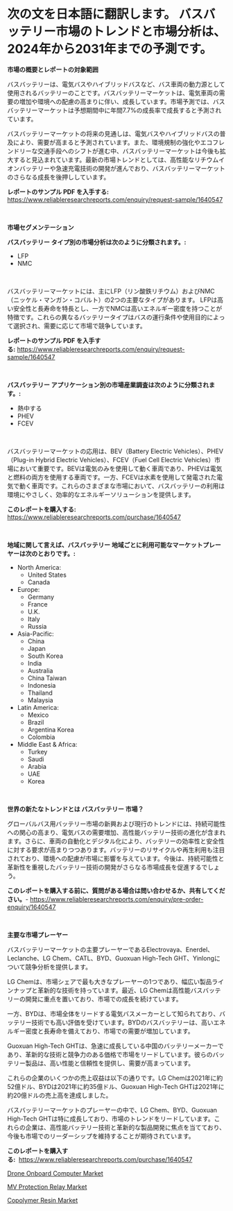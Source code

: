 <p><h1>次の文を日本語に翻訳します。
バスバッテリー市場のトレンドと市場分析は、2024年から2031年までの予測です。</h1></p><p><strong>市場の概要とレポートの対象範囲</strong></p>
<p><p>バスバッテリーは、電気バスやハイブリッドバスなど、バス車両の動力源として使用されるバッテリーのことです。バスバッテリーマーケットは、電気車両の需要の増加や環境への配慮の高まりに伴い、成長しています。市場予測では、バスバッテリーマーケットは予想期間中に年間7.7%の成長率で成長すると予測されています。</p><p>バスバッテリーマーケットの将来の見通しは、電気バスやハイブリッドバスの普及により、需要が高まると予測されています。また、環境規制の強化やエコフレンドリーな交通手段へのシフトが進む中、バスバッテリーマーケットは今後も拡大すると見込まれています。最新の市場トレンドとしては、高性能なリチウムイオンバッテリーや急速充電技術の開発が進んでおり、バスバッテリーマーケットのさらなる成長を後押ししています。</p></p>
<p><strong>レポートのサンプル PDF を入手する:</strong> <a href="https://www.reliableresearchreports.com/enquiry/request-sample/1640547">https://www.reliableresearchreports.com/enquiry/request-sample/1640547</a></p>
<p>&nbsp;</p>
<p><strong>市場セグメンテーション</strong></p>
<p><strong>バスバッテリー タイプ別の市場分析は次のように分類されます。:</strong></p>
<p><ul><li>LFP</li><li>NMC</li></ul></p>
<p>&nbsp;</p>
<p><p>バスバッテリーマーケットには、主にLFP（リン酸鉄リチウム）およびNMC（ニッケル・マンガン・コバルト）の2つの主要なタイプがあります。 LFPは高い安全性と長寿命を特長とし、一方でNMCは高いエネルギー密度を持つことが特徴です。これらの異なるバッテリータイプはバスの運行条件や使用目的によって選択され、需要に応じて市場で競争しています。</p></p>
<p><strong>レポートのサンプル PDF を入手する:</strong>&nbsp;<a href="https://www.reliableresearchreports.com/enquiry/request-sample/1640547">https://www.reliableresearchreports.com/enquiry/request-sample/1640547</a></p>
<p>&nbsp;</p>
<p><strong> バスバッテリー アプリケーション別の市場産業調査は次のように分類されます。:</strong></p>
<p><ul><li>熱中する</li><li>PHEV</li><li>FCEV</li></ul></p>
<p>&nbsp;</p>
<p><p>バスバッテリーマーケットの応用は、BEV（Battery Electric Vehicles）、PHEV（Plug-in Hybrid Electric Vehicles）、FCEV（Fuel Cell Electric Vehicles）市場において重要です。BEVは電気のみを使用して動く車両であり、PHEVは電気と燃料の両方を使用する車両です。一方、FCEVは水素を使用して発電された電気で動く車両です。これらのさまざまな市場において、バスバッテリーの利用は環境にやさしく、効率的なエネルギーソリューションを提供します。</p></p>
<p><strong>このレポートを購入する:</strong>&nbsp; <a href="https://www.reliableresearchreports.com/purchase/1640547">https://www.reliableresearchreports.com/purchase/1640547</a></p>
<p>&nbsp;</p>
<p><strong>地域に関して言えば、バスバッテリー 地域ごとに利用可能なマーケットプレーヤーは次のとおりです。:</strong></p>
<p><ul>
    <li>
        North America:
        <ul>
            <li>United States</li>
            <li>Canada</li>
        </ul>
    </li>
    <li>
        Europe:
        <ul>
            <li>Germany</li>
            <li>France</li>
            <li>U.K.</li>
            <li>Italy</li>
            <li>Russia</li>
        </ul>
    </li>
    <li>
        Asia-Pacific:
        <ul>
            <li>China</li>
            <li>Japan</li>
            <li>South Korea</li>
            <li>India</li>
            <li>Australia</li>
            <li>China Taiwan</li>
            <li>Indonesia</li>
            <li>Thailand</li>
            <li>Malaysia</li>
        </ul>
    </li>
    <li>
        Latin America:
        <ul>
            <li>Mexico</li>
            <li>Brazil</li>
            <li>Argentina Korea</li>
            <li>Colombia</li>
        </ul>
    </li>
    <li>
        Middle East & Africa:
        <ul>
            <li>Turkey</li>
            <li>Saudi</li>
            <li>Arabia</li>
            <li>UAE</li>
            <li>Korea</li>
        </ul>
    </li>
    </ul></p>
<p>&nbsp;</p>
<p><strong>世界の新たなトレンドとは バスバッテリー 市場？</strong></p>
<p><p>グローバルバス用バッテリー市場の新興および現行のトレンドには、持続可能性への関心の高まり、電気バスの需要増加、高性能バッテリー技術の進化が含まれます。さらに、車両の自動化とデジタル化により、バッテリーの効率性と安全性に対する要求が高まりつつあります。バッテリーのリサイクルや再生利用も注目されており、環境への配慮が市場に影響を与えています。今後は、持続可能性と革新性を重視したバッテリー技術の開発がさらなる市場成長を促進するでしょう。</p></p>
<p><strong>このレポートを購入する前に、質問がある場合は問い合わせるか、共有してください。</strong>- <a href="https://www.reliableresearchreports.com/enquiry/pre-order-enquiry/1640547">https://www.reliableresearchreports.com/enquiry/pre-order-enquiry/1640547</a></p>
<p>&nbsp;</p>
<p><strong>主要な市場プレーヤー</strong></p>
<p><p>バスバッテリーマーケットの主要プレーヤーであるElectrovaya、Enerdel、Leclanche、LG Chem、CATL、BYD、Guoxuan High-Tech GHT、Yinlongについて競争分析を提供します。</p><p>LG Chemは、市場シェアで最も大きなプレーヤーの1つであり、幅広い製品ラインナップと革新的な技術を持っています。最近、LG Chemは高性能バスバッテリーの開発に重点を置いており、市場での成長を続けています。</p><p>一方、BYDは、市場全体をリードする電気バスメーカーとして知られており、バッテリー技術でも高い評価を受けています。BYDのバスバッテリーは、高いエネルギー密度と長寿命を備えており、市場での需要が増加しています。</p><p>Guoxuan High-Tech GHTは、急速に成長している中国のバッテリーメーカーであり、革新的な技術と競争力のある価格で市場をリードしています。彼らのバッテリー製品は、高い性能と信頼性を提供し、需要が高まっています。</p><p>これらの企業のいくつかの売上収益は以下の通りです。LG Chemは2021年に約52億ドル、BYDは2021年に約35億ドル、Guoxuan High-Tech GHTは2021年に約20億ドルの売上高を達成しました。</p><p>バスバッテリーマーケットのプレーヤーの中で、LG Chem、BYD、Guoxuan High-Tech GHTは特に成長しており、市場のトレンドをリードしています。これらの企業は、高性能バッテリー技術と革新的な製品開発に焦点を当てており、今後も市場でのリーダーシップを維持することが期待されています。</p></p>
<p><strong>このレポートを購入する:</strong>&nbsp;&nbsp;<a href="https://www.reliableresearchreports.com/purchase/1640547">https://www.reliableresearchreports.com/purchase/1640547</a></p>
<p><p><a href="https://github.com/pizolina/Market-Research-Report-List-3/blob/main/drone-onboard-computer-market.md">Drone Onboard Computer Market</a></p><p><a href="https://github.com/danielneavesallisons03mba/Market-Research-Report-List-1/blob/main/mv-protection-relay-market.md">MV Protection Relay Market</a></p><p><a href="https://five-trouble-98a.notion.site/Copolymer-Resin-Market-Insights-Market-Players-and-Forecast-Till-2031-5fa0f098b74c4367be4bfe219bcdb7e7">Copolymer Resin Market</a></p></p>
